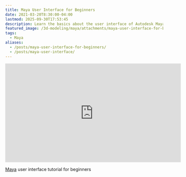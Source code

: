 ```yaml
---
title: Maya User Interface for Beginners
date: 2021-03-20T8:30:00-04:00
lastmod: 2025-09-30T17:53:45
description: Learn the basics about the user interface of Autodesk Maya
featured_image: /3d-modeling/maya/attachments/maya-user-interface-for-beginners.jpg
tags:
  - Maya
aliases:
  - /posts/maya-user-interface-for-beginners/
  - /posts/maya-user-interface/
---
```


<div class="iframe-16-9-container">
<iframe class="youTubeIframe" width="560" height="315" src="https://www.youtube.com/embed/-SpVNiRqeKY?rel=0" title="YouTube video player" frameborder="0" allow="accelerometer; autoplay; clipboard-write; encrypted-media; gyroscope; picture-in-picture; web-share" referrerpolicy="strict-origin-when-cross-origin" allowfullscreen></iframe>
</div>

[Maya](maya.md) user interface tutorial for beginners
